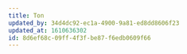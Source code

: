 ```yaml
---
title: Ton
updated_by: 34d4dc92-ec1a-4900-9a81-ed8dd8606f23
updated_at: 1610636302
id: 8d6ef68c-09ff-4f3f-be87-f6edb0609f66
---
```

